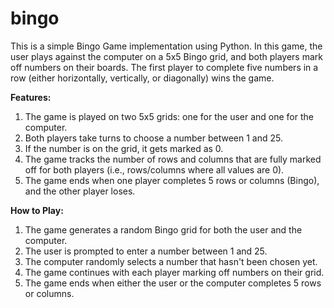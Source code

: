 # bingo
This is a simple Bingo Game implementation using Python. In this game, the user plays against the computer on a 5x5 Bingo grid, and both players mark off numbers on their boards. The first player to complete five numbers in a row (either horizontally, vertically, or diagonally) wins the game.

**Features:**
1. The game is played on two 5x5 grids: one for the user and one for the computer.
2. Both players take turns to choose a number between 1 and 25.
3. If the number is on the grid, it gets marked as 0.
4. The game tracks the number of rows and columns that are fully marked off for both players (i.e., rows/columns where all values are 0).
5. The game ends when one player completes 5 rows or columns (Bingo), and the other player loses.
   
**How to Play:**
1. The game generates a random Bingo grid for both the user and the computer.
2. The user is prompted to enter a number between 1 and 25.
3. The computer randomly selects a number that hasn't been chosen yet.
4. The game continues with each player marking off numbers on their grid.
5. The game ends when either the user or the computer completes 5 rows or columns.
